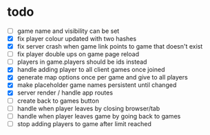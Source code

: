# todo
- [ ] game name and visibility can be set
- [x] fix player colour updated with two hashes
- [x] fix server crash when game link points to game that doesn't exist
- [ ] fix player double ups on game page reload
- [ ] players in game.players should be ids instead
- [x] handle adding player to all client games once joined
- [x] generate map options once per game and give to all players
- [x] make placeholder game names persistent until changed
- [x] server render / handle app routes
- [ ] create back to games button
- [ ] handle when player leaves by closing browser/tab
- [ ] handle when player leaves game by going back to games
- [ ] stop adding players to game after limit reached
